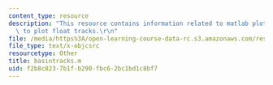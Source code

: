 ```yaml
---
content_type: resource
description: "This resource contains information related to matlab plotting program\
  \ to plot float tracks.\r\n"
file: /media/https%3A/open-learning-course-data-rc.s3.amazonaws.com/res-12-001-topics-in-fluid-dynamics-spring-2010/f2b8c8237b1fb290fbc62bc1bd1c8bf7_basintracks.m
file_type: text/x-objcsrc
resourcetype: Other
title: basintracks.m
uid: f2b8c823-7b1f-b290-fbc6-2bc1bd1c8bf7
---
```

